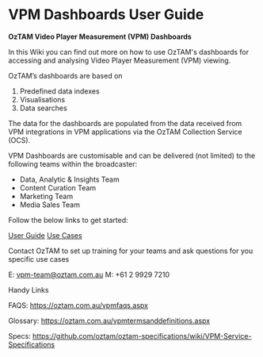 # VPM Dashboards User Guide

**OzTAM Video Player Measurement (VPM) Dashboards**

In this Wiki you can find out more on how to use OzTAM's dashboards for accessing and analysing Video Player Measurement (VPM) viewing. 

OzTAM’s dashboards are based on 
1. Predefined data indexes
1. Visualisations
1. Data searches

The data for the dashboards are populated from the data received from VPM integrations in VPM applications via the OzTAM Collection Service (OCS).

VPM Dashboards are customisable and can be delivered (not limited) to the following teams within the broadcaster:

- Data, Analytic &amp; Insights Team
- Content Curation Team
- Marketing Team
- Media Sales Team

Follow the below links to get started:

[User Guide](https://github.com/oztam/dashboards/wiki/Video-Player-Measurement-(VPM)-Dashboards-V2.0)
[Use Cases](https://github.com/oztam/dashboards/wiki/VPM-Dashboards-Use-Cases)

Contact OzTAM to set up training for your teams and ask questions for you specific use cases

E: vpm-team@oztam.com.au
M: +61 2 9929 7210

Handy Links

FAQS: https://oztam.com.au/vpmfaqs.aspx

Glossary: https://oztam.com.au/vpmtermsanddefinitions.aspx

Specs: https://github.com/oztam/oztam-specifications/wiki/VPM-Service-Specifications
